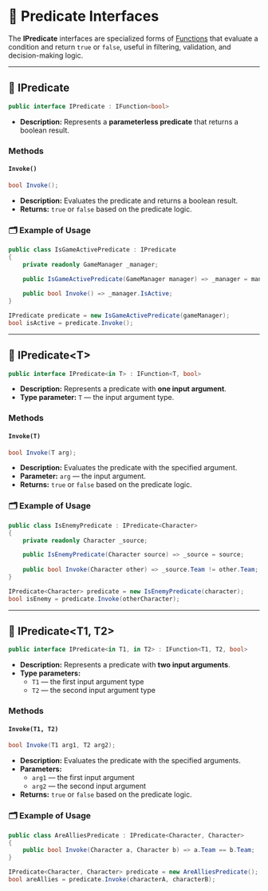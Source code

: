 # 🧩 Predicate Interfaces

The **IPredicate** interfaces are specialized forms of [Functions](IFunction.md) that evaluate a condition and return `true` or `false`, useful in filtering, validation, and decision-making logic.

---

## 🧩 IPredicate
```csharp
public interface IPredicate : IFunction<bool>
```
- **Description:** Represents a **parameterless predicate** that returns a boolean result.

### Methods

#### `Invoke()`
```csharp
bool Invoke();
```
- **Description:** Evaluates the predicate and returns a boolean result.
- **Returns:** `true` or `false` based on the predicate logic.

### 🗂 Example of Usage
```csharp
public class IsGameActivePredicate : IPredicate
{
    private readonly GameManager _manager;

    public IsGameActivePredicate(GameManager manager) => _manager = manager;
    
    public bool Invoke() => _manager.IsActive;
}
```
```csharp
IPredicate predicate = new IsGameActivePredicate(gameManager);
bool isActive = predicate.Invoke();
```
---

## 🧩 IPredicate&lt;T&gt;
```csharp
public interface IPredicate<in T> : IFunction<T, bool>
```
- **Description:** Represents a predicate with **one input argument**.
- **Type parameter:** `T` — the input argument type.

### Methods

#### `Invoke(T)`
```csharp
bool Invoke(T arg);
```
- **Description:** Evaluates the predicate with the specified argument.
- **Parameter:** `arg` — the input argument.
- **Returns:** `true` or `false` based on the predicate logic.

### 🗂 Example of Usage
```csharp
public class IsEnemyPredicate : IPredicate<Character>
{
    private readonly Character _source;

    public IsEnemyPredicate(Character source) => _source = source;
    
    public bool Invoke(Character other) => _source.Team != other.Team;
}
```
```csharp
IPredicate<Character> predicate = new IsEnemyPredicate(character);
bool isEnemy = predicate.Invoke(otherCharacter);
```
---

## 🧩 IPredicate&lt;T1, T2&gt;
```csharp
public interface IPredicate<in T1, in T2> : IFunction<T1, T2, bool>
```
- **Description:** Represents a predicate with **two input arguments**.
- **Type parameters:**
    - `T1` — the first input argument type
    - `T2` — the second input argument type

### Methods

#### `Invoke(T1, T2)`
```csharp
bool Invoke(T1 arg1, T2 arg2);
```
- **Description:** Evaluates the predicate with the specified arguments.
- **Parameters:**
    - `arg1` — the first input argument
    - `arg2` — the second input argument
- **Returns:** `true` or `false` based on the predicate logic.

### 🗂 Example of Usage
```csharp
public class AreAlliesPredicate : IPredicate<Character, Character>
{
    public bool Invoke(Character a, Character b) => a.Team == b.Team;
}
```
```csharp
IPredicate<Character, Character> predicate = new AreAlliesPredicate();
bool areAllies = predicate.Invoke(characterA, characterB);
```